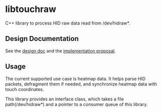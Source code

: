 # libtouchraw

C++ library to process HID raw data read from /dev/hidraw*.

## Design Documentation

See the [design doc](go/cros-platform-heatmap) and the
[implementation proposal](go/cros-heatmap-library).

## Usage

The current supported use case is heatmap data. It helps parse HID packets,
defragment them if needed, and synchronize heatmap data with touch coordinates.

This library provides an interface class, which takes a file path(/dev/hidraw*)
and a pointer to a consumer queue of this library.
